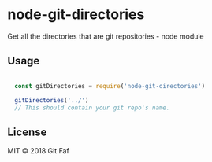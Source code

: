 # node-git-directories

Get all the directories that are git repositories - node module

## Usage

```javascript

  const gitDirectories = require('node-git-directories')

  gitDirectories('../')
  // This should contain your git repo's name.

```

## License

MIT &copy; 2018 Git Faf
